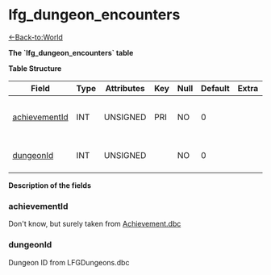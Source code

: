 # lfg\_dungeon\_encounters

[<-Back-to:World](database-world)

**The \`lfg\_dungeon\_encounters\` table**

**Table Structure**

| Field              | Type | Attributes | Key | Null | Default | Extra | Comment                                   |
| ------------------ | ---- | ---------- | --- | ---- | ------- | ----- | ----------------------------------------- |
| [achievementId][1] | INT  | UNSIGNED   | PRI | NO   | 0       |       | Achievement marking final boss completion |
| [dungeonId][2]     | INT  | UNSIGNED   |     | NO   | 0       |       | Dungeon entry from dbc                    |

[1]: #achievementid
[2]: #dungeonid

**Description of the fields**

### achievementId

Don't know, but surely taken from [Achievement.dbc](Achievement)

### dungeonId

Dungeon ID from LFGDungeons.dbc
